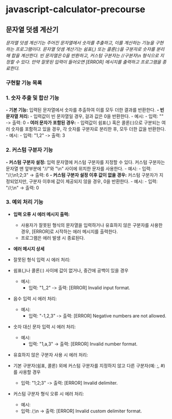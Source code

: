 # javascript-calculator-precourse

## 문자열 덧셈 계산기
*문자열 덧셈 계산기는 주어진 문자열에서 숫자를 추출하고, 이를 계산하는 기능을 구현하는 프로그램이다. 문자열 덧셈 계산기는 쉼표(,) 또는 콜론(:)을 구분자로 숫자를 분리해 합을 계산한다. 빈 문자열은 0을 반환하고, 커스텀 구분자는 //구분자\n 형식으로 지정할 수 있다. 만약 잘못된 입력이 들어오면 [ERROR] 메시지를 출력하고 프로그램을 종료한다.*

### 구현할 기능 목록

### 1. 숫자 추출 및 합산 기능
**- 기본 기능:** 입력된 문자열에서 숫자를 추출하여 이를 모두 더한 결과를 반환한다.
**- 빈 문자열 처리:** 
    - 입력값이 빈 문자열일 경우, 걸과 값은 0을 반환한다.
    - 예시:
        - 입력: "" -> 출력: 0
**- 여러 문자가 포함된 경우:**
    - 입력값이 쉼표(,) 혹은 콜론(:)으로 구분되는 여러 숫자를 포함하고 있을 경우, 각 숫자를 구분자로 분리한 후, 모두 더한 값을 반환한다.
    - 예시:
        - 입력: "1,2" -> 출력: 3

### 2. 커스텀 구분자 기능
**- 커스텀 구분자 설정:** 입력 문자열에 커스텀 구분자를 지정할 수 있다.
커스텀 구분자는 문자열 맨 앞부분에 "//"와 "\n" 사이에 위치한 문자를 사용한다.
    - 예시:
        - 입력: "//;\n1;2;3" -> 출력: 6
**- 커스텀 구분자 설정 이후 값이 없을 경우:** 커스텀 구분자가 지정되었지만, 구분자 이후에 값이 제공되지 않을 경우, 0을 반환한다.
    - 예시:
        - 입력: "//;\n" -> 출력: 0

### 3. 예외 처리 기능
- **입력 오류 시 에러 메시지 출력:**
    - 사용자가 잘못된 형식의 문자열을 입력하거나 유효하지 않은 구분자를 사용한 경우,
    [ERROR]로 시작하는 에러 메시지를 출력한다.
    - 프로그램은 에러 발생 시 종료된다.

- **에러 메시지 상세**

- 잘못된 형식 입력 시 에러 처리:
- 쉼표(,)나 콜론(:) 사이에 값이 없거나, 중간에 공백이 있을 경우
    - 예시:
        - 입력: "1,,2" -> 출력: [ERROR] Invalid input format.

- 음수 입력 시 에러 처리:
    - 예시:
        - 입력: "-1,2,3" -> 출력: [ERROR] Negative numbers are not allowed.

- 숫자 대신 문자 입력 시 에러 처리:
    - 예시:
        - 입력: "1,a,3" -> 출력: [ERROR] Invalid number format.

- 유효하지 않은 구분자 사용 시 에러 처리:
- 기본 구분자(쉼표, 콜론) 외에 커스텀 구분자를 지정하지 않고 다른 구분자(예: ;, #)를 사용할 경우
    - 입력: "1;2;3" -> 출력: [ERROR] Invalid delimiter.
    
- 커스텀 구분자 형식 오류 시 에러 처리:
    - 예시:
    - 입력: /;\n -> 출력: [ERROR] Invalid custom delimiter format.
